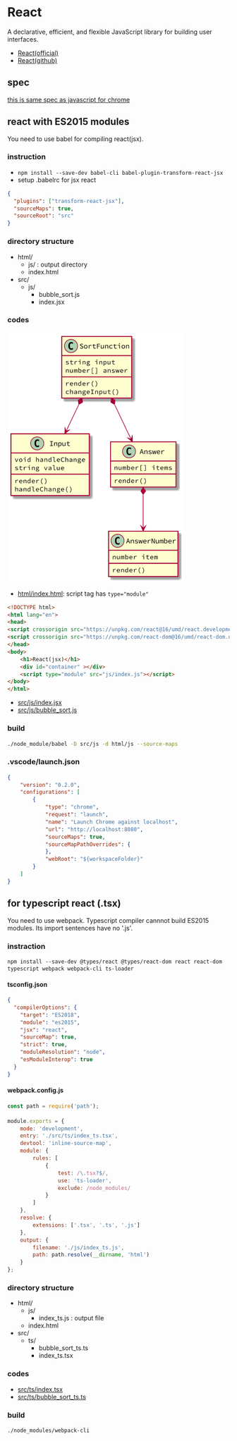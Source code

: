 # React

A declarative, efficient, and flexible JavaScript library for building user interfaces.

* [React(official)](https://reactjs.org/)
* [React(github)](https://github.com/facebook/react)

## spec

[this is same spec as javascript for chrome](../javascript_chrome/)

## react with ES2015 modules

You need to use babel for compiling react(jsx).

### instruction

* `npm install --save-dev babel-cli babel-plugin-transform-react-jsx`
* setup .babelrc for jsx react

```json
{
  "plugins": ["transform-react-jsx"],
  "sourceMaps": true,
  "sourceRoot": "src"
}
```

### directory structure

* html/
	* js/ : output directory
	* index.html
* src/
	* js/
		* bubble_sort.js
		* index.jsx

### codes

<img src="class.png" width="400">

* [html/index.html](https://github.com/74th/vscode-debug-specs/blob/master/javascript_react/html/index.html): script tag has `type="module"`

```html
<!DOCTYPE html>
<html lang="en">
<head>
<script crossorigin src="https://unpkg.com/react@16/umd/react.development.js"></script>
<script crossorigin src="https://unpkg.com/react-dom@16/umd/react-dom.development.js"></script>
</head>
<body>
	<h1>React(jsx)</h1>
	<div id="container" ></div>
	<script type="module" src="js/index.js"></script>
</body>
</html>
```

* [src/js/index.jsx](https://github.com/74th/vscode-debug-specs/blob/master/javascript_react/src/js/index.jsx)
* [src/js/bubble_sort.js](https://github.com/74th/vscode-debug-specs/blob/master/javascript_react/src/js/bubble_sort.js)

### build

```sh
./node_module/babel -D src/js -d html/js --source-maps
```

### .vscode/launch.json

```json
{
	"version": "0.2.0",
	"configurations": [
		{
			"type": "chrome",
			"request": "launch",
			"name": "Launch Chrome against localhost",
			"url": "http://localhost:8080",
			"sourceMaps": true,
			"sourceMapPathOverrides": {
			},
			"webRoot": "${workspaceFolder}"
		}
	]
}
```

## for typescript react (.tsx)

You need to use webpack.
Typescript compiler cannnot build ES2015 modules. Its import sentences have no '.js'.

### instraction

```
npm install --save-dev @types/react @types/react-dom react react-dom typescript webpack webpack-cli ts-loader
```

#### tsconfig.json

```json
{
  "compilerOptions": {
    "target": "ES2018",
    "module": "es2015",
    "jsx": "react",
    "sourceMap": true,
    "strict": true,
    "moduleResolution": "node",
    "esModuleInterop": true
  }
}
```

#### webpack.config.js

```javascript
const path = require('path');

module.exports = {
	mode: 'development',
	entry: './src/ts/index_ts.tsx',
	devtool: 'inline-source-map',
	module: {
		rules: [
			{
				test: /\.tsx?$/,
				use: 'ts-loader',
				exclude: /node_modules/
			}
		]
	},
	resolve: {
		extensions: ['.tsx', '.ts', '.js']
	},
	output: {
		filename: './js/index_ts.js',
		path: path.resolve(__dirname, 'html')
	}
};
```

### directory structure

* html/
	* js/
		* index_ts.js : output file 
	* index.html
* src/
	* ts/
		* bubble_sort_ts.ts
		* index_ts.tsx

### codes

* [src/ts/index.tsx](https://github.com/74th/vscode-debug-specs/blob/master/javascript_react/src/ts/index_ts.tsx)
* [src/ts/bubble_sort_ts.ts](https://github.com/74th/vscode-debug-specs/blob/master/javascript_react/src/ts/bubble_sort_ts.ts)

### build

```sh
./node_modules/webpack-cli
```
